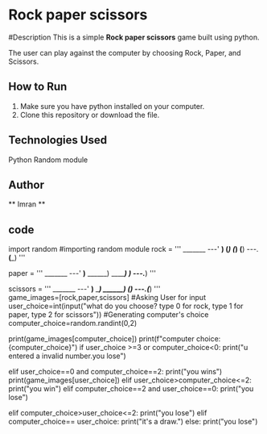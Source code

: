# Rock paper scissors
#Description
This is a simple **Rock paper scissors** game built using python.

The user can play against the computer by choosing Rock, Paper, and Scissors.

## How to Run
1. Make sure you have python installed on your computer.<br>
2. Clone this repository or download the file.

## Technologies Used
 Python
 Random module
## Author 
** Imran **
## code 
 

import random #importing random module
rock = '''
    _______
---'   ____)
      (_____)
      (_____)
      (____)
---.__(___)
'''
<br>

paper = '''
    _______
---'   ____)____
          ______)
          _______)
         _______)
---.__________)
'''
<br>

scissors = '''
    _______
---'   ____)____
          ______)
       __________)
      (____)
---.__(___)
'''
<br>
game_images=[rock,paper,scissors]
#Asking User for input
user_choice=int(input("what do you choose? type 0 for rock, type 1 for paper, type 2 for scissors"))
#Generating computer's choice
computer_choice=random.randint(0,2)  


print(game_images[computer_choice]) 
print(f"computer choice:{computer_choice}")
if user_choice >=3 or computer_choice<0:
    print("u entered a invalid number.you lose")
 
elif user_choice==0 and computer_choice==2:
    print("you wins")
    print(game_images[user_choice])
elif user_choice>computer_choice<=2:
    print("you win")
elif computer_choice==2 and user_choice==0:
    print("you lose")

elif computer_choice>user_choice<=2:
    print("you lose")
elif computer_choice== user_choice:
    print("it's a draw.")
else:
    print("you lose")


